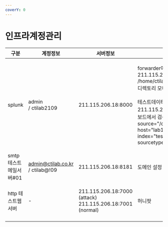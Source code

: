 ```yaml
---
coverY: 0
---
```


# 인프라계정관리



| 구분              | 계정정보                                       | 서버정보                                                                       | 비고                                                                                                                                                                                         |
| --------------- | ------------------------------------------ | -------------------------------------------------------------------------- | ------------------------------------------------------------------------------------------------------------------------------------------------------------------------------------------ |
| splunk          | <p>admin <br>/ ctilab2109</p>              | 211.115.206.18:8000                                                        | <p>forwarder에서는 211.115.206.18 /home/ctilab/SPLUNK_TEST 디렉토리 모니터링 중<br><br>테스트데이터 211.115.206.18:8000 대시보드에서 검색 검색 옵션 source="/data/*" host="lab18" index="test_data" sourcetype="csv"</p> |
| smtp 테스트메일서버#01 | <p>admin@ctilab.co.kr<br>/  ctilab@!09</p> | 211.115.206.18:8181                                                        | 도메인 설정                                                                                                                                                                                     |
| http 테스트웹서버     | -                                          | <p>211.115.206.18:7000<br>(attack)<br>211.115.206.18:7001 <br>(normal)</p> | 허니팟                                                                                                                                                                                        |
|                 |                                            |                                                                            |                                                                                                                                                                                            |
